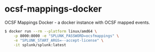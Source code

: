 # ocsf-mappings-docker
OCSF Mappings Docker - a docker instance with OCSF mapped events.

```sh
$ docker run --rm --platform linux/amd64 \
	-p 8000:8000 -e "SPLUNK_PASSWORD=ocsfmappings" \
	-e "SPLUNK_START_ARGS=--accept-license" \
	-it splunk/splunk:latest
```